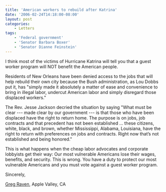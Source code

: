 ```yaml
---
title: 'American workers to rebuild after Katrina'
date: '2006-02-24T14:18:00-08:00'
layout: post
categories:
    - Letters
tags:
    - 'Federal government'
    - 'Senator Barbara Boxer'
    - 'Senator Dianne Feinstein'
---
```


I think most of the victims of Hurricane Katrina will tell you that a guest worker program will NOT benefit the American people.

Residents of New Orleans have been denied access to the jobs that will help rebuild their own city because the Bush administration, as Lou Dobbs put it, has "simply made it absolutely a matter of ease and convenience to bring in illegal labor, undercut American labor and simply disregard those displaced workers."

The Rev. Jesse Jackson decried the situation by saying "What must be clear --- made clear by our government --- is that those who have been displaced have the right to return home. The purpose is on jobs, job contracts and that precedent has not been established ... these citizens, white, black, and brown, whether Mississippi, Alabama, Louisiana, have the right to return with preferences on jobs and contracts. Right now that’s not established and being honored."

This is what happens when the cheap labor advocates and corporate lobbyists get their way: Our most vulnerable Americans lose their wages, benefits, and security. This is wrong. You have a duty to protect our most vulnerable Americans and you must vote against a guest worker program.

Sincerely,

[Greg Raven](https://www.gregraven.org/), Apple Valley, CA
